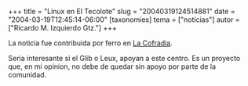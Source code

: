 +++
title = "Linux en El Tecolote"
slug = "20040319124514881"
date = "2004-03-19T12:45:14-06:00"
[taxonomies]
tema = ["noticias"]
autor = ["Ricardo M. Izquierdo Gtz."]
+++

La noticia fue contribuida por ferro en [La
Cofradia](http://www.cofradia.org/modules.php?name=News&file=article&sid=8629).  

Seria interesante si el Glib o Leux, apoyan a este centro. Es un
proyecto que, en mi opinion, no debe de quedar sin apoyo por parte de la
comunidad.

